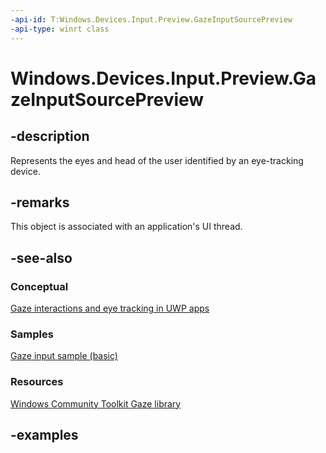 ```yaml
---
-api-id: T:Windows.Devices.Input.Preview.GazeInputSourcePreview
-api-type: winrt class
---
```


<!-- Class syntax.
public class GazeInputSourcePreview 
-->

# Windows.Devices.Input.Preview.GazeInputSourcePreview

## -description

Represents the eyes and head of the user identified by an eye-tracking device.

## -remarks

This object is associated with an application's UI thread.

## -see-also

### Conceptual

[Gaze interactions and eye tracking in UWP apps](https://docs.microsoft.com/windows/uwp/design/input/gaze-interactions)

### Samples

[Gaze input sample (basic)](https://github.com/MicrosoftDocs/windows-topic-specific-samples/archive/uwp-gazeinput-basic.zip)

### Resources

[Windows Community Toolkit Gaze library](https://docs.microsoft.com/windows/uwpcommunitytoolkit/gaze/gazeinteractionlibrary)

## -examples
